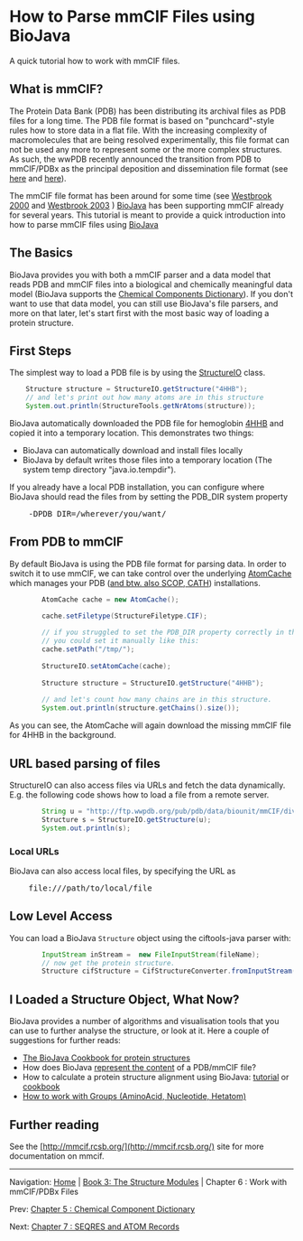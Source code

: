 # How to Parse mmCIF Files using BioJava

A quick tutorial how to work with mmCIF files.

## What is mmCIF?

The Protein Data Bank (PDB) has been distributing its archival files as PDB files for a long time. The PDB file format is based on "punchcard"-style rules how to store data in a flat file. With the increasing complexity of macromolecules that are being resolved experimentally, this file format can not be used any more to represent some or the more complex structures. As such, the wwPDB recently announced the transition from PDB to mmCIF/PDBx as  the principal deposition and dissemination file format (see 
[here](http://www.wwpdb.org/news/news_2013.html#22-May-2013) and 
[here](http://wwpdb.org/workshop/wgroup.html)). 

The mmCIF file format has been around for some time (see [Westbrook 2000][] and [Westbrook 2003][] ) [BioJava](http://www.biojava.org) has been supporting mmCIF already for several years. This tutorial is meant to provide a quick introduction into how to parse mmCIF files using [BioJava](http://www.biojava.org)

## The Basics

BioJava provides you with both a mmCIF parser and a data model that reads PDB and mmCIF files into a biological and chemically  meaningful data model (BioJava supports the [Chemical Components Dictionary](mmcif.md)). If you don't want to use that data model, you can still use BioJava's file parsers, and more on that later, let's start first with the most basic way of loading a protein structure.


## First Steps

The simplest way to load a PDB file is by using the [StructureIO](http://www.biojava.org/docs/api/org/biojava/nbio/structure/StructureIO.html) class.

```java
    Structure structure = StructureIO.getStructure("4HHB");
    // and let's print out how many atoms are in this structure
    System.out.println(StructureTools.getNrAtoms(structure));
```



BioJava  automatically downloaded the PDB file for hemoglobin [4HHB](http://www.rcsb.org/pdb/explore.do?structureId=4HHB) and copied it into a temporary location. This demonstrates two things:

+ BioJava can automatically download and install files locally
+ BioJava by default writes those files into a temporary location (The system temp directory "java.io.tempdir"). 

If you already have a local PDB installation, you can configure where BioJava should read the files from by setting the PDB_DIR system property

<pre>
    -DPDB_DIR=/wherever/you/want/
</pre>

## From PDB to mmCIF

By default BioJava is using the PDB file format for parsing data. In order to switch it to use mmCIF, we can take control over the underlying [AtomCache](http://www.biojava.org/docs/api/org/biojava/nbio/structure/align/util/AtomCache.html) which manages your PDB ([and btw. also SCOP, CATH](externaldb.md)) installations.

```java
        AtomCache cache = new AtomCache();

        cache.setFiletype(StructureFiletype.CIF);
            
        // if you struggled to set the PDB_DIR property correctly in the previous step, 
        // you could set it manually like this:
        cache.setPath("/tmp/");
            
        StructureIO.setAtomCache(cache);
            
        Structure structure = StructureIO.getStructure("4HHB");
                    
        // and let's count how many chains are in this structure.
        System.out.println(structure.getChains().size());
```

As you can see, the AtomCache will again download the missing mmCIF file for 4HHB in the background. 

## URL based parsing of files

StructureIO can also access files via URLs and fetch the data dynamically. E.g. the following code shows how to load a file from a remote server. 

```java
        String u = "http://ftp.wwpdb.org/pub/pdb/data/biounit/mmCIF/divided/nw/4nwr-assembly1.cif.gz";
        Structure s = StructureIO.getStructure(u);
        System.out.println(s);
```

### Local URLs
BioJava can also access local files, by specifying the URL as 

<pre>
    file:///path/to/local/file
</pre>


## Low Level Access

You can load a BioJava `Structure` object using the ciftools-java parser with:

```java
        InputStream inStream =  new FileInputStream(fileName);
        // now get the protein structure.
        Structure cifStructure = CifStructureConverter.fromInputStream(inStream);
```

## I Loaded a Structure Object, What Now?

BioJava provides a number of algorithms and visualisation tools that you can use to further analyse the structure, or look at it. Here a couple of suggestions for further reads:

+ [The BioJava Cookbook for protein structures](http://biojava.org/wiki/BioJava:CookBook#Protein_Structure)
+ How does BioJava [represent the content](structure-data-model.md) of a PDB/mmCIF file?
+ How to calculate a protein structure alignment using BioJava: [tutorial](alignment.md) or [cookbook](http://biojava.org/wiki/BioJava:CookBook:PDB:align)
+ [How to work with Groups (AminoAcid, Nucleotide, Hetatom)](http://biojava.org/wiki/BioJava:CookBook:PDB:groups)

## Further reading

See the [http://mmcif.rcsb.org/](http://mmcif.rcsb.org/) site for more documentation on mmcif.


<!-- References -->


[Westbrook 2000]: http://www.ncbi.nlm.nih.gov/pubmed/10842738 "Westbrook JD and Bourne PE. STAR/mmCIF: an ontology for macromolecular structure. Bioinformatics 2000 Feb; 16(2) 159-68. pmid:10842738." 

[Westbrook 2003]: http://www.ncbi.nlm.nih.gov/pubmed/12647386 "Westbrook JD and Fitzgerald PM. The PDB format, mmCIF, and other data formats. Methods Biochem Anal 2003; 44 161-79. pmid:12647386."


<!--automatically generated footer-->

---

Navigation:
[Home](../README.md)
| [Book 3: The Structure Modules](README.md)
| Chapter 6 : Work with mmCIF/PDBx Files

Prev: [Chapter 5 : Chemical Component Dictionary](chemcomp.md)

Next: [Chapter 7 : SEQRES and ATOM Records](seqres.md)
